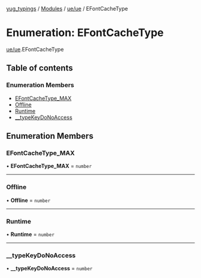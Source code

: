 [yug_typings](../README.md) / [Modules](../modules.md) / [ue/ue](../modules/ue_ue.md) / EFontCacheType

# Enumeration: EFontCacheType

[ue/ue](../modules/ue_ue.md).EFontCacheType

## Table of contents

### Enumeration Members

- [EFontCacheType\_MAX](ue_ue.EFontCacheType.md#efontcachetype_max)
- [Offline](ue_ue.EFontCacheType.md#offline)
- [Runtime](ue_ue.EFontCacheType.md#runtime)
- [\_\_typeKeyDoNoAccess](ue_ue.EFontCacheType.md#__typekeydonoaccess)

## Enumeration Members

### EFontCacheType\_MAX

• **EFontCacheType\_MAX** = `number`

___

### Offline

• **Offline** = `number`

___

### Runtime

• **Runtime** = `number`

___

### \_\_typeKeyDoNoAccess

• **\_\_typeKeyDoNoAccess** = `number`
